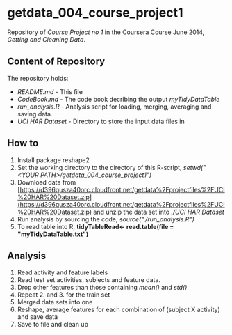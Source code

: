 getdata_004_course_project1
===========================
Repository of *Course Project no 1* in the Coursera Course June 2014, *Getting and Cleaning Data*.

## Content of Repository
The repository holds:
* *README.md* - This file 
* *CodeBook.md* - The code book decribing the output *myTidyDataTable*
* *run_analysis.R* - Analysis script for loading, merging, averaging and saving data.                      
* *UCI HAR Dataset* - Directory to store the input data files in

## How to
1. Install package reshape2
2. Set the working directory to the directory of this R-script, *setwd("\<YOUR PATH\>/getdata_004_course_project1")*
3. Download data from [https://d396qusza40orc.cloudfront.net/getdata%2Fprojectfiles%2FUCI%20HAR%20Dataset.zip](https://d396qusza40orc.cloudfront.net/getdata%2Fprojectfiles%2FUCI%20HAR%20Dataset.zip) and unzip the data set into *./UCI HAR Dataset*
4. Run analysis by sourcing the code, *source("./run_analysis.R")*
5. To read table into R, **tidyTableRead<- read.table(file = "myTidyDataTable.txt")**

## Analysis

1. Read activity and feature labels
2. Read test set activities, subjects and feature data. 
3. Drop other features than those containing *mean()* and *std()*
4. Repeat 2. and 3. for the train set
5. Merged data sets into one
6. Reshape, average features for each combination of (subject X activity) and save data
7. Save to file and clean up


